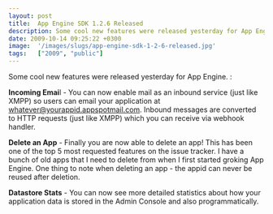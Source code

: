 ```yaml
---
layout: post
title:  App Engine SDK 1.2.6 Released
description: Some cool new features were released yesterday for App Engine. -  Incoming Email - You can now enable mail as an inbound service (just like XMPP) so users can email your application at whatever@yourappid.appspotmail.com. Inbound messages are converted to HTTP requests (just like XMPP) which you can receive via webhook handler. Delete an App  - Finally you are now able to delete an app! This has been one of the top 5 most requested features on the issue tracker. I have a bunch of old apps that I 
date: 2009-10-14 09:25:22 +0300
image:  '/images/slugs/app-engine-sdk-1-2-6-released.jpg'
tags:   ["2009", "public"]
---
```

<p>Some cool new features were released yesterday for App Engine. :</p>
<p><strong>Incoming Emai</strong>l - You can now enable mail as an inbound service (just like XMPP) so users can email your application at <a href="mailto:whatever@yourappid.appspotmail.com">whatever@yourappid.appspotmail.com</a>. Inbound messages are converted to HTTP requests (just like XMPP) which you can receive via webhook handler.</p>
<p><strong>Delete an App</strong> - Finally you are now able to delete an app! This has been one of the top 5 most requested features on the issue tracker. I have a bunch of old apps that I need to delete from when I first started groking App Engine. One thing to note when deleting an app - the appid can never be reused after deletion.</p>
<p><strong>Datastore Stats</strong> - You can now see more detailed statistics about how your application data is stored in the Admin Console and also programmatically.</p>

